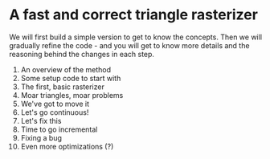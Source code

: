 # A fast and correct triangle rasterizer

We will first build a simple version to get to know the concepts. Then we will gradually refine the code - and you will get to know more details and the reasoning behind the changes in each step.

1. An overview of the method
2. Some setup code to start with
3. The first, basic rasterizer
4. Moar triangles, moar problems
5. We've got to move it
6. Let's go continuous!
7. Let's fix this
8. Time to go incremental
9. Fixing a bug
10. Even more optimizations (?)
